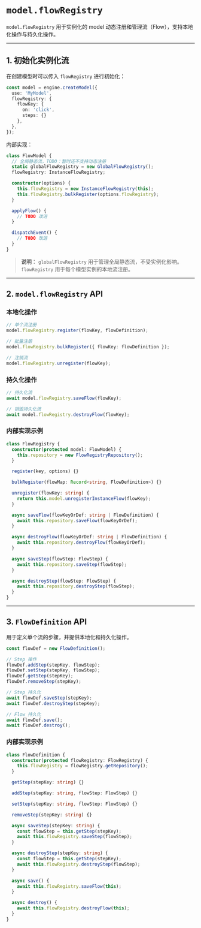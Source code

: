 # `model.flowRegistry`

`model.flowRegistry` 用于实例化的 model 动态注册和管理流（Flow），支持本地化操作与持久化操作。

---

<code src="./demos/basic.tsx"></code>

## 1. 初始化实例化流

在创建模型时可以传入 `flowRegistry` 进行初始化：

```ts
const model = engine.createModel({
  use: 'MyModel',
  flowRegistry: {
    flowKey: {
      on: 'click',
      steps: {}
    },
  },
});
```

内部实现：

```ts
class FlowModel {
  // 全局静态流，TODO：暂时还不支持动态注册
  static globalFlowRegistry = new GlobalFlowRegistry();
  flowRegistry: InstanceFlowRegistry;

  constructor(options) {
    this.flowRegistry = new InstanceFlowRegistry(this);
    this.flowRegistry.bulkRegister(options.flowRegistry);
  }

  applyFlow() {
    // TODO 改进
  }

  dispatchEvent() {
    // TODO 改进
  }
}
```

> **说明**：
> `globalFlowRegistry` 用于管理全局静态流，不受实例化影响。`flowRegistry` 用于每个模型实例的本地流注册。

---

## 2. `model.flowRegistry` API

### 本地化操作

```ts
// 单个流注册
model.flowRegistry.register(flowKey, flowDefinition);

// 批量注册
model.flowRegistry.bulkRegister({ flowKey: flowDefinition });

// 注销流
model.flowRegistry.unregister(flowKey);
```

### 持久化操作

```ts
// 持久化流
await model.flowRegistry.saveFlow(flowKey);

// 销毁持久化流
await model.flowRegistry.destroyFlow(flowKey);
```

### 内部实现示例

```ts
class FlowRegistry {
  constructor(protected model: FlowModel) {
    this.repository = new FlowRegistryRepository();
  }

  register(key, options) {}

  bulkRegister(flowMap: Record<string, FlowDefinition>) {}

  unregister(flowKey: string) {
    return this.model.unregisterInstanceFlow(flowKey);
  }

  async saveFlow(flowKeyOrDef: string | FlowDefinition) {
    await this.repository.saveFlow(flowKeyOrDef);
  }

  async destroyFlow(flowKeyOrDef: string | FlowDefinition) {
    await this.repository.destroyFlow(flowKeyOrDef);
  }

  async saveStep(flowStep: FlowStep) {
    await this.repository.saveStep(flowStep);
  }

  async destroyStep(flowStep: FlowStep) {
    await this.repository.destroyStep(flowStep);
  }
}
```

---

## 3. `FlowDefinition` API

用于定义单个流的步骤，并提供本地化和持久化操作。

```ts
const flowDef = new FlowDefinition();

// Step 操作
flowDef.addStep(stepKey, flowStep);
flowDef.setStep(stepKey, flowStep);
flowDef.getStep(stepKey);
flowDef.removeStep(stepKey);

// Step 持久化
await flowDef.saveStep(stepKey);
await flowDef.destroyStep(stepKey);

// Flow 持久化
await flowDef.save();
await flowDef.destroy();
```

### 内部实现示例

```ts
class FlowDefinition {
  constructor(protected flowRegistry: FlowRegistry) {
    this.flowRegistry = flowRegistry.getRepository();
  }

  getStep(stepKey: string) {}

  addStep(stepKey: string, flowStep: FlowStep) {}

  setStep(stepKey: string, flowStep: FlowStep) {}

  removeStep(stepKey: string) {}

  async saveStep(stepKey: string) {
    const flowStep = this.getStep(stepKey);
    await this.flowRegistry.saveStep(flowStep);
  }

  async destroyStep(stepKey: string) {
    const flowStep = this.getStep(stepKey);
    await this.flowRegistry.destroyStep(flowStep);
  }

  async save() {
    await this.flowRegistry.saveFlow(this);
  }

  async destroy() {
    await this.flowRegistry.destroyFlow(this);
  }
}
```
